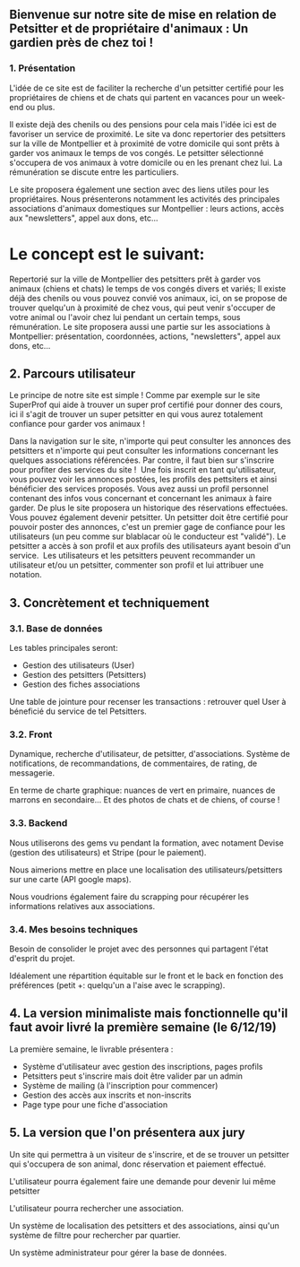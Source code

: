 ## Bienvenue sur notre site de mise en relation de Petsitter et de propriétaire d'animaux : **Un gardien près de chez toi** !

### 1. Présentation
L'idée de ce site est de faciliter la recherche d'un petsitter certifié pour les propriétaires de chiens et de chats qui partent en vacances pour un week-end ou plus.

Il existe dejà des chenils ou des pensions pour cela mais l'idée ici est de favoriser un service de proximité. Le site va donc repertorier des petsitters sur la ville de Montpellier et à proximité de votre domicile qui sont prêts à garder vos animaux le temps de vos congés. Le petsitter sélectionné s'occupera de vos animaux à votre domicile ou en les prenant chez lui. La rémunération se discute entre les particuliers.

Le site proposera également une section avec des liens utiles pour les propriétaires. Nous présenterons notamment les activités des principales associations d'animaux domestiques sur Montpellier : leurs actions, accès aux "newsletters", appel aux dons, etc...

# Le concept est le suivant:
Repertorié sur la ville de Montpellier des petsitters prêt à garder vos animaux (chiens et chats) le temps de vos congés divers et variés;
Il existe déjà des chenils ou vous pouvez convié vos animaux, ici, on se propose de trouver quelqu'un à proximité de chez vous, qui peut venir s'occuper de votre animal ou l'avoir chez lui pendant un certain temps, sous rémunération.
Le site proposera aussi une partie sur les associations à Montpellier: présentation, coordonnées, actions, "newsletters", appel aux dons, etc...

## 2. Parcours utilisateur
Le principe de notre site est simple ! Comme par exemple sur le site SuperProf qui aide à trouver un super prof certifié pour donner des cours, ici il s'agit de trouver un super petsitter en qui vous aurez totalement confiance pour garder vos animaux !

Dans la navigation sur le site, n'importe qui peut consulter les annonces des petsitters et n'importe qui peut consulter les informations concernant les quelques associations référencées. Par contre, il faut bien sur s'inscrire pour profiter des services du site !
​
Une fois inscrit en tant qu'utilisateur, vous pouvez voir les annonces postées, les profils des pettsiters et ainsi bénéficier des services proposés. Vous avez aussi un profil personnel contenant des infos vous concernant et concernant les animaux à faire garder. De plus le site proposera un historique des réservations effectuées.
​
Vous pouvez également devenir petsitter. Un petsitter doit être certifié pour pouvoir poster des annonces, c'est un premier gage de confiance pour les utilisateurs (un peu comme sur blablacar où le conducteur est "validé"). Le petsitter a accès à son profil et aux profils des utilisateurs ayant besoin d'un service.
​
Les utilisateurs et les petsitters peuvent recommander un utilisateur et/ou un petsitter, commenter son profil et lui attribuer une notation.
​
## 3. Concrètement et techniquement

### 3.1. Base de données
Les tables principales seront:

* Gestion des utilisateurs (User)
* Gestion des petsitters (Petsitters)
* Gestion des fiches associations

Une table de jointure pour recenser les transactions : retrouver quel User à béneficié du service de tel Petsitters.

### 3.2. Front
Dynamique, recherche d'utilisateur, de petsitter, d'associations. Système de notifications, de recommandations, de commentaires, de rating, de messagerie.

En terme de charte graphique: nuances de vert en primaire, nuances de marrons en secondaire... Et des photos de chats et de chiens, of course !

### 3.3. Backend
Nous utiliserons des gems vu pendant la formation, avec notament Devise (gestion des utilisateurs) et Stripe (pour le paiement).

Nous aimerions mettre en place une localisation des utilisateurs/petsitters sur une carte (API google maps).

Nous voudrions également faire du scrapping pour récupérer les informations relatives aux associations.

### 3.4. Mes besoins techniques

Besoin de consolider le projet avec des personnes qui partagent l'état d'esprit du projet.

Idéalement une répartition équitable sur le front et le back en fonction des préférences (petit +: quelqu'un a l'aise avec le scrapping).

## 4. La version minimaliste mais fonctionnelle qu'il faut avoir livré la première semaine (le 6/12/19)

La première semaine, le livrable présentera :

* Système d'utilisateur avec gestion des inscriptions, pages profils
* Petsitters peut s'inscrire mais doit être valider par un admin
* Système de mailing (à l'inscription pour commencer)
* Gestion des accès aux inscrits et non-inscrits
* Page type pour une fiche d'association
    ​

## 5. La version que l'on présentera aux jury
Un site qui permettra à un visiteur de s'inscrire, et de se trouver un petsitter qui s'occupera de son animal, donc réservation et paiement effectué.

L'utilisateur pourra également faire une demande pour devenir lui même petsitter

L'utilisateur pourra rechercher une association.

Un système de localisation des petsitters et des associations, ainsi qu'un système de filtre pour rechercher par quartier.

Un système administrateur pour gérer la base de données.
